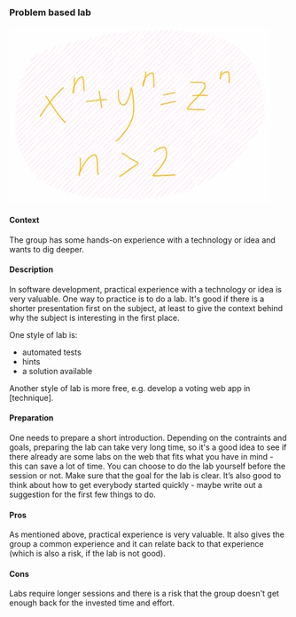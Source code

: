 ### Problem based lab

![Local Image](../images/problem-based.jpg)

#### Context
The group has some hands-on experience with a technology or idea and wants to dig deeper.

#### Description
In software development, practical experience with a technology or idea is very valuable. One way to practice is to do a lab. It's good if there is a shorter presentation first on the subject, at least to give the context behind why the subject is interesting in the first place.

One style of lab is:

* automated tests
* hints
* a solution available

Another style of lab is more free, e.g. develop a voting web app in [technique].

#### Preparation
One needs to prepare a short introduction. Depending on the contraints and goals, preparing the lab can take very long time, so it's a good idea to see if there already are some labs on the web that fits what you have in mind - this can save a lot of time. You can choose to do the lab yourself before the session or not. Make sure that the goal for the lab is clear. It’s also good to think about how to get everybody started quickly - maybe write out a suggestion for the first few things to do.

#### Pros
As mentioned above, practical experience is very valuable. It also gives the group a common experience and it can relate back to that experience (which is also a risk, if the lab is not good).

#### Cons
Labs require longer sessions and there is a risk that the group doesn't get enough back for the invested time and effort.